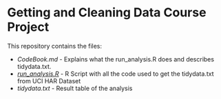 # Getting and Cleaning Data Course Project

This repository contains the files:
  * *CodeBook.md* - Explains what the run_analysis.R does and describes tidydata.txt.
  * [*run_analysis.R*](./run_analysis.R) - R Script with all the code used to get the tidydata.txt from UCI HAR Dataset
  * *tidydata.txt* - Result table of the analysis
